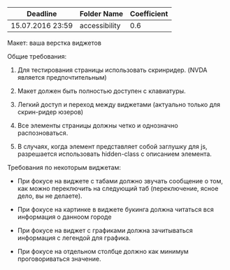 Deadline         | Folder Name    | Coefficient
-----------------|----------------|--------------
15.07.2016 23:59 | accessibility  | 0.6


Макет: ваша верстка виджетов


Общие требования:
1. Для тестирования страницы использовать скринридер. (NVDA является предпочтительным)

2. Макет должен быть полностью доступен с клавиатуры.

3. Легкий доступ и переход между виджетами (актуально только для скрин-ридер юзеров)

4. Все элементы страницы должны четко и однозначно распозноваться.

5. В случаях, когда элемент представляет собой заглушку для js, разрешается использовать hidden-class с описанием элемента.


Требования по некоторым виджетам:


* При фокусе на виджете с табами должно звучать сообщение о том, как можно переключить на следующий таб (переключение, ясное дело, вы не делаете).

* При фокусе на картинке в виджете букинга должна читаться вся информация о данноом городе

* При фокусе на виджет с графиками должна зачитываться информация с легендой для графика.

* При фокусе на отдельном столбце должно как минимум проговориваться значение.
